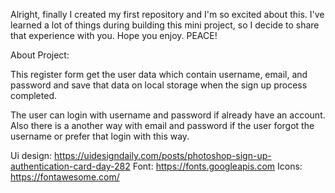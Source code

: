 ﻿Alright, finally I created my first repository and I'm so excited about this.
I've learned a lot of things during building this mini project, so I decide to share that experience with you.
Hope you enjoy. PEACE!

About Project:

This register form get the user data which contain username, email, and password and save that data on local storage when the sign up process completed.

The user can login with username and password if already have an account. Also there is a another way with email and password if the user forgot the username or prefer that login with this way.

Ui design: https://uidesigndaily.com/posts/photoshop-sign-up-authentication-card-day-282
Font: https://fonts.googleapis.com
Icons: https://fontawesome.com/
